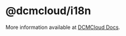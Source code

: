# @dcmcloud/i18n

More information available at
[DCMCloud Docs](https://docs.dcmcloud.org/viewer/internationalization.html).
